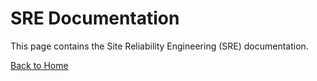 # SRE Documentation

This page contains the Site Reliability Engineering (SRE) documentation.

[Back to Home](../index.html)
